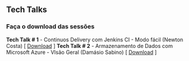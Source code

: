## Tech Talks

### Faça o download das sessões

**Tech Talk # 1** - Continuos Delivery com Jenkins CI - Modo fácil (Newton Costa)      [ [Download](https://xxx.com) ]
**Tech Talk # 2** - Armazenamento de Dados com Microsoft Azure - VIsão Geral (Damásio Sabino)      [ [Download](https://xxx.com) ]
